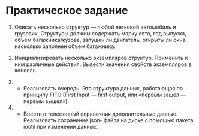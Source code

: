 # Практическое задание

1. Описать несколько структур — любой легковой автомобиль и грузовик. Структуры должны
содержать марку авто, год выпуска, объем багажника/кузова, запущен ли двигатель, открыты
ли окна, насколько заполнен объем багажника.

2. Инициализировать несколько экземпляров структур. Применить к ним различные действия.
Вывести значения свойств экземпляров в консоль.

3. * Реализовать очередь. Это структура данных, работающая по принципу FIFO (First Input —
first output, или «первым зашел — первым вышел»).

4. * Внести в телефонный справочник дополнительные данные. Реализовать сохранение json-
файла на диске с помощью пакета ioutil при изменении данных.